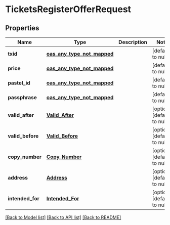 # TicketsRegisterOfferRequest
## Properties

| Name | Type | Description | Notes |
|------------ | ------------- | ------------- | -------------|
| **txid** | [**oas_any_type_not_mapped**](.md) |  | [default to null] |
| **price** | [**oas_any_type_not_mapped**](.md) |  | [default to null] |
| **pastel\_id** | [**oas_any_type_not_mapped**](.md) |  | [default to null] |
| **passphrase** | [**oas_any_type_not_mapped**](.md) |  | [default to null] |
| **valid\_after** | [**Valid_After**](Valid_After.md) |  | [optional] [default to null] |
| **valid\_before** | [**Valid_Before**](Valid_Before.md) |  | [optional] [default to null] |
| **copy\_number** | [**Copy_Number**](Copy_Number.md) |  | [optional] [default to null] |
| **address** | [**Address**](Address.md) |  | [optional] [default to null] |
| **intended\_for** | [**Intended_For**](Intended_For.md) |  | [optional] [default to null] |

[[Back to Model list]](../README.md#documentation-for-models) [[Back to API list]](../README.md#documentation-for-api-endpoints) [[Back to README]](../README.md)

